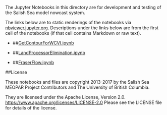 The Jupyter Notebooks in this directory are for development and testing of
the Salish Sea model nowcast system.

The links below are to static renderings of the notebooks via
[nbviewer.jupyter.org](https://nbviewer.jupyter.org/).
Descriptions under the links below are from the first cell of the notebooks
(if that cell contains Markdown or raw text).

* ##[GetContourForWCVI.ipynb](https://nbviewer.jupyter.org/urls/bitbucket.org/salishsea/analysis-michael/raw/tip/notebooks/GetContourForWCVI.ipynb)  
    
* ##[LandProcessorElimination.ipynb](https://nbviewer.jupyter.org/urls/bitbucket.org/salishsea/analysis-michael/raw/tip/notebooks/LandProcessorElimination.ipynb)  
    
* ##[FraserFlow.ipynb](https://nbviewer.jupyter.org/urls/bitbucket.org/salishsea/analysis-michael/raw/tip/notebooks/FraserFlow.ipynb)  
    

##License

These notebooks and files are copyright 2013-2017
by the Salish Sea MEOPAR Project Contributors
and The University of British Columbia.

They are licensed under the Apache License, Version 2.0.
https://www.apache.org/licenses/LICENSE-2.0
Please see the LICENSE file for details of the license.
